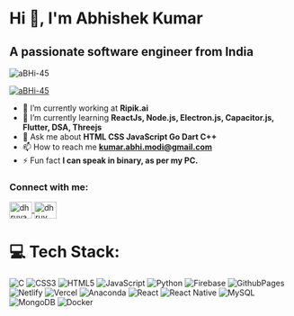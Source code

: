 # Hi 👋, I'm Abhishek Kumar
## A passionate software engineer from India

<p align="left"> <img src="https://komarev.com/ghpvc/?username=aBHi-45&label=Profile%20views&color=00ff00&style=plastic" alt="aBHi-45" /> </p>

<p align="left"> 
  <a href="https://github.com/ryo-ma/github-profile-trophy">
    <img src="https://github-profile-trophy.vercel.app/?username=aBHi-45&theme=radical" alt="aBHi-45" />
  </a>
</p>


- 🔭 I’m currently working at **Ripik.ai**
- 🌱 I’m currently learning **ReactJs, Node.js, Electron.js, Capacitor.js, Flutter, DSA, Threejs**
- 💬 Ask me about **HTML CSS JavaScript Go Dart C++**
- 📫 How to reach me **kumar.abhi.modi@gmail.com**
- ⚡ Fun fact **I can speak in binary, as per my PC.**

### Connect with me:
<p align="left">
  <a href="https://linkedin.com/in/abhishek-kumar-357466202/" target="blank">
    <img align="center" src="https://raw.githubusercontent.com/rahuldkjain/github-profile-readme-generator/master/src/images/icons/Social/linked-in-alt.svg" alt="dhruva bhat" height="30" width="40" />
  </a>
  <a href="https://instagram.com/im_abhi.m" target="blank">
    <img align="center" src="https://raw.githubusercontent.com/rahuldkjain/github-profile-readme-generator/master/src/images/icons/Social/instagram.svg" alt="dhruv__bhat_05" height="30" width="40" />
  </a>
</p>

# 💻 Tech Stack:
![C](https://img.shields.io/badge/c-%2300599C.svg?style=plastic&logo=c&logoColor=white) ![CSS3](https://img.shields.io/badge/css3-%231572B6.svg?style=plastic&logo=css3&logoColor=white) ![HTML5](https://img.shields.io/badge/html5-%23E34F26.svg?style=plastic&logo=html5&logoColor=white) ![JavaScript](https://img.shields.io/badge/javascript-%23323330.svg?style=plastic&logo=javascript&logoColor=%23F7DF1E) ![Python](https://img.shields.io/badge/python-3670A0?style=plastic&logo=python&logoColor=ffdd54) ![Firebase](https://img.shields.io/badge/firebase-%23039BE5.svg?style=plastic&logo=firebase) ![GithubPages](https://img.shields.io/badge/github%20pages-121013?style=plastic&logo=github&logoColor=white) ![Netlify](https://img.shields.io/badge/netlify-%23000000.svg?style=plastic&logo=netlify&logoColor=#00C7B7) ![Vercel](https://img.shields.io/badge/vercel-%23000000.svg?style=plastic&logo=vercel&logoColor=white) ![Anaconda](https://img.shields.io/badge/Anaconda-%2344A833.svg?style=plastic&logo=anaconda&logoColor=white) ![React](https://img.shields.io/badge/react-%2320232a.svg?style=plastic&logo=react&logoColor=%2361DAFB) ![React Native](https://img.shields.io/badge/react_native-%2320232a.svg?style=plastic&logo=react&logoColor=%2361DAFB) ![MySQL](https://img.shields.io/badge/mysql-%2300000f.svg?style=plastic&logo=mysql&logoColor=white) ![MongoDB](https://img.shields.io/badge/MongoDB-%234ea94b.svg?style=plastic&logo=mongodb&logoColor=white)  ![Docker](https://img.shields.io/badge/docker-%230db7ed.svg?style=plastic&logo=docker&logoColor=white)
